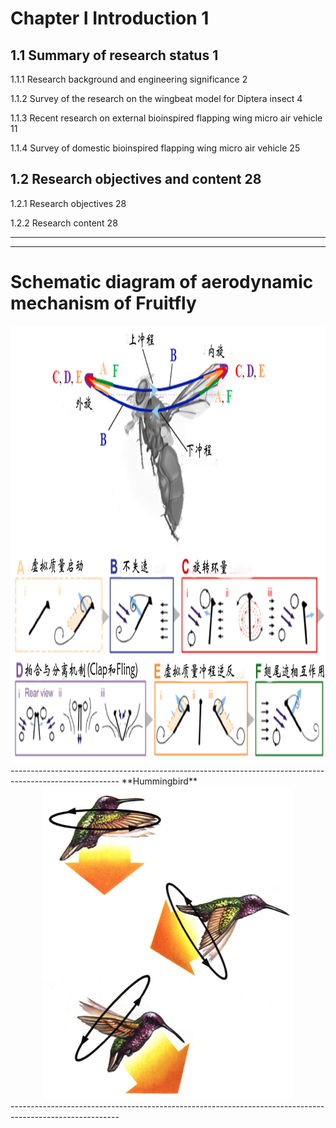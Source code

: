 ﻿# Chapter I Introduction	1

## 1.1 Summary of research status	1

1.1.1 Research background and engineering significance	2

1.1.2 Survey of the research on the wingbeat model for Diptera insect	4

1.1.3 Recent research on external bioinspired flapping wing micro air vehicle	11

1.1.4 Survey of domestic bioinspired flapping wing micro air vehicle	25

## 1.2 Research objectives and content	28

1.2.1 Research objectives	28

1.2.2 Research content	28

---------------------------------------------------------------------------------------------------------   

---------------------------------------------------------------------------------------------------------   
# Schematic diagram of aerodynamic mechanism of Fruitfly
<div align=center><img src="https://github.com/xijunke/Conceptual-design-and-application-of-insect-bioinspired-FWMAV/blob/master/pic_of_book/Schematic_diagram_aerodynamic_mechanism_Fruitfly.png" width="1000" height="700" />
</div>
---------------------------------------------------------------------------------------------------------   
**Hummingbird**
<div align=center><img src="https://github.com/xijunke/Conceptual-design-and-application-of-insect-bioinspired-FWMAV/blob/master/pic_of_book/hummingbird.png" width="400" height="500" /></div>
--------------------------------------------------------------------------------------------------------- 
